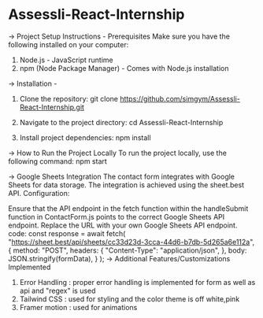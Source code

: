 # Assessli-React-Internship

-> Project Setup Instructions -
Prerequisites 
Make sure you have the following installed on your computer:

1. Node.js - JavaScript runtime
2. npm (Node Package Manager) - Comes with Node.js installation

-> Installation -
1. Clone the repository:
git clone https://github.com/simgym/Assessli-React-Internship.git

2. Navigate to the project directory:
cd Assessli-React-Internship

3. Install project dependencies:
npm install

-> How to Run the Project Locally
To run the project locally, use the following command:
npm start

-> Google Sheets Integration
The contact form integrates with Google Sheets for data storage. The integration is achieved using the sheet.best API.
Configuration:

Ensure that the API endpoint in the fetch function within the handleSubmit function in ContactForm.js points to the correct Google Sheets API endpoint. Replace the URL with your own Google Sheets API endpoint.
code:
const response = await fetch(
  "https://sheet.best/api/sheets/cc33d23d-3cca-44d6-b7db-5d265a6e112a",
  {
    method: "POST",
    headers: {
      "Content-Type": "application/json",
    },
    body: JSON.stringify(formData),
  }
);
-> Additional Features/Customizations Implemented
1. Error Handling : proper error handling is implemented for form as well as api and "regex" is used
2. Tailwind CSS : used for styling and the color theme is off white,pink
3. Framer motion : used for animations
